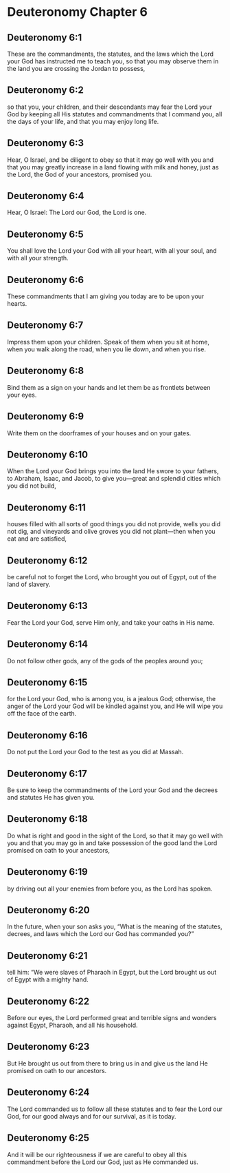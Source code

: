 # Deuteronomy Chapter 6

## Deuteronomy 6:1
These are the commandments, the statutes, and the laws which the Lord your God has instructed me to teach you, so that you may observe them in the land you are crossing the Jordan to possess,

## Deuteronomy 6:2
so that you, your children, and their descendants may fear the Lord your God by keeping all His statutes and commandments that I command you, all the days of your life, and that you may enjoy long life.

## Deuteronomy 6:3
Hear, O Israel, and be diligent to obey so that it may go well with you and that you may greatly increase in a land flowing with milk and honey, just as the Lord, the God of your ancestors, promised you.

## Deuteronomy 6:4
Hear, O Israel: The Lord our God, the Lord is one.

## Deuteronomy 6:5
You shall love the Lord your God with all your heart, with all your soul, and with all your strength.

## Deuteronomy 6:6
These commandments that I am giving you today are to be upon your hearts.

## Deuteronomy 6:7
Impress them upon your children. Speak of them when you sit at home, when you walk along the road, when you lie down, and when you rise.

## Deuteronomy 6:8
Bind them as a sign on your hands and let them be as frontlets between your eyes.

## Deuteronomy 6:9
Write them on the doorframes of your houses and on your gates.

## Deuteronomy 6:10
When the Lord your God brings you into the land He swore to your fathers, to Abraham, Isaac, and Jacob, to give you—great and splendid cities which you did not build,

## Deuteronomy 6:11
houses filled with all sorts of good things you did not provide, wells you did not dig, and vineyards and olive groves you did not plant—then when you eat and are satisfied,

## Deuteronomy 6:12
be careful not to forget the Lord, who brought you out of Egypt, out of the land of slavery.

## Deuteronomy 6:13
Fear the Lord your God, serve Him only, and take your oaths in His name.

## Deuteronomy 6:14
Do not follow other gods, any of the gods of the peoples around you;

## Deuteronomy 6:15
for the Lord your God, who is among you, is a jealous God; otherwise, the anger of the Lord your God will be kindled against you, and He will wipe you off the face of the earth.

## Deuteronomy 6:16
Do not put the Lord your God to the test as you did at Massah.

## Deuteronomy 6:17
Be sure to keep the commandments of the Lord your God and the decrees and statutes He has given you.

## Deuteronomy 6:18
Do what is right and good in the sight of the Lord, so that it may go well with you and that you may go in and take possession of the good land the Lord promised on oath to your ancestors,

## Deuteronomy 6:19
by driving out all your enemies from before you, as the Lord has spoken.

## Deuteronomy 6:20
In the future, when your son asks you, “What is the meaning of the statutes, decrees, and laws which the Lord our God has commanded you?”

## Deuteronomy 6:21
tell him: “We were slaves of Pharaoh in Egypt, but the Lord brought us out of Egypt with a mighty hand.

## Deuteronomy 6:22
Before our eyes, the Lord performed great and terrible signs and wonders against Egypt, Pharaoh, and all his household.

## Deuteronomy 6:23
But He brought us out from there to bring us in and give us the land He promised on oath to our ancestors.

## Deuteronomy 6:24
The Lord commanded us to follow all these statutes and to fear the Lord our God, for our good always and for our survival, as it is today.

## Deuteronomy 6:25
And it will be our righteousness if we are careful to obey all this commandment before the Lord our God, just as He commanded us.
